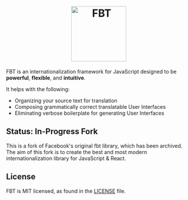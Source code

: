 <h1 align="center">
  <img src="https://facebook.github.io/fbt/img/fbt.png" height="150" width="150" alt="FBT"/>
</h1>

FBT is an internationalization framework for JavaScript designed to be **powerful**, **flexible**, and **intuitive**.

It helps with the following:

- Organizing your source text for translation
- Composing grammatically correct translatable User Interfaces
- Eliminating verbose boilerplate for generating User Interfaces

## Status: In-Progress Fork

This is a fork of Facebook's original fbt library, which has been archived. The aim of this fork is to create the best and most modern internationalization library for JavaScript & React.

## License

FBT is MIT licensed, as found in the [LICENSE](LICENSE) file.
